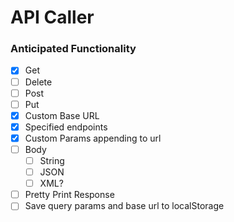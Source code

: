 # API Caller

### Anticipated Functionality

- [x] Get
- [ ] Delete
- [ ] Post
- [ ] Put
- [x] Custom Base URL
- [x] Specified endpoints
- [x] Custom Params appending to url
- [ ] Body
  - [ ] String
  - [ ] JSON
  - [ ] XML?
- [ ] Pretty Print Response
- [ ] Save query params and base url to localStorage
